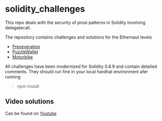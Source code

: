 # solidity_challenges

This repo deals with the security of proxi patterns in Solidity involving delegatecall.

The repository contains challenges and solutions for the Ethernaut levels
- [Preseveration](https://ethernaut.openzeppelin.com/level/0x97E982a15FbB1C28F6B8ee971BEc15C78b3d263F)
- [PuzzleWallet](https://ethernaut.openzeppelin.com/level/0x440BCEA590A77445C24Ff623113978449351feB1)
- [Motorbike](https://ethernaut.openzeppelin.com/level/0x78e23A3881e385465F19c1a03E2F9fFEBdAD6045)

All challenges have been modernized for Solidity 0.8.9 and contain detailed comments.
They should run fine in your local hardhat environment afer running 
> npm install

## Video solutions
Can be found on [Youtube](https://www.youtube.com/channel/UC2v_cuNFbYdPVkbT2_anEeg) 

